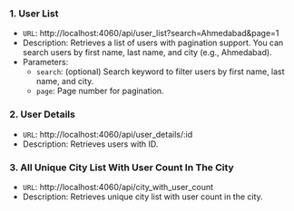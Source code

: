 ### 1. User List
- `URL`: http://localhost:4060/api/user_list?search=Ahmedabad&page=1
- Description: Retrieves a list of users with pagination support. You can search users by first name, last name, and city (e.g., Ahmedabad).
- Parameters:
  - `search`: (optional) Search keyword to filter users by first name, last name, and city.
  - `page`: Page number for pagination.

### 2. User Details
- `URL`: http://localhost:4060/api/user_details/:id
- Description: Retrieves users with ID.

### 3. All Unique City List With User Count In The City
- `URL`: http://localhost:4060/api/city_with_user_count
- Description: Retrieves unique city list with user count in the city.
